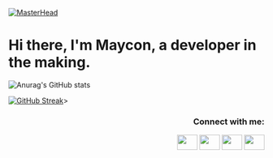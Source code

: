 [![MasterHead](https://img.freepik.com/free-photo/fantasy-style-galaxy-background_23-2151114320.jpg?t=st=1718237319~exp=1718240919~hmac=18ffe756ec99ebbb6d09c1b01fcb880728ebf1be4ab906d3f28f3a00cbc3a4fe&w=1380)](https://github.com/MaysCroft)
# **Hi there, I'm Maycon, a developer in the making.**

![Anurag's GitHub stats](https://github-readme-stats.vercel.app/api?username=MaysCroft&theme=tokyonight&show_icons=true)

[![GitHub Streak](https://github-readme-streak-stats.herokuapp.com?user=MaysCroft&theme=tokyonight&exclude_days=Sun%2CSat)](https://git.io/streak-stats)>

<h3 align="right">Connect with me:</h3>
<p align="right">
<a href="seu link" target="blank"><img align="center" src="https://cdn.jsdelivr.net/npm/simple-icons@3.0.1/icons/twitter.svg" alt="" height="30" width="40"/></a>
<a href="seu link" target="blank"><img align="center" src="https://cdn.jsdelivr.net/npm/simple-icons@3.0.1/icons/linkedin.svg" alt="" height="30" width="40" /></a>
<a href="seu link" target="blank"><img align="center" src="https://cdn.jsdelivr.net/npm/simple-icons@3.0.1/icons/instagram.svg" alt="" height="30" width="40" /></a>
<a href="seu link" target="blank"><img align="center" src="https://cdn.jsdelivr.net/npm/simple-icons@3.0.1/icons/youtube.svg" alt="" height="30" width="40" /></a>
</p>

<!--
**MaysCroft/MaysCroft** is a ✨ _special_ ✨ repository because its `README.md` (this file) appears on your GitHub profile.

Here are some ideas to get you started:

- 🔭 I’m currently working on ...
- 🌱 I’m currently learning ...
- 👯 I’m looking to collaborate on ...
- 🤔 I’m looking for help with ...
- 💬 Ask me about ...
- 📫 How to reach me: ...
- 😄 Pronouns: ...
- ⚡ Fun fact: ...
-->
